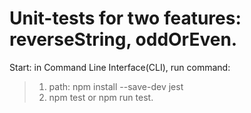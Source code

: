 # Unit-tests for two features: reverseString, oddOrEven.
Start:
in Command Line Interface(CLI), run command:
 > 1. path: npm install --save-dev jest
 > 2. npm test or npm run test.
